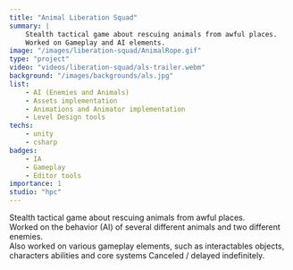 ```yaml
---
title: "Animal Liberation Squad"
summary: |
    Stealth tactical game about rescuing animals from awful places.  
    Worked on Gameplay and AI elements.
image: "/images/liberation-squad/AnimalRope.gif"
type: "project"
video: "videos/liberation-squad/als-trailer.webm"
background: "/images/backgrounds/als.jpg"
list:
    - AI (Enemies and Animals)
    - Assets implementation
    - Animations and Animator implementation
    - Level Design tools
techs:
    - unity
    - csharp
badges:
    - IA
    - Gameplay
    - Editor tools
importance: 1
studio: "hpc"
---
```


Stealth tactical game about rescuing animals from awful places.  
Worked on the behavior (AI) of several different animals and two different enemies.  
Also worked on various gameplay elements, such as interactables objects, characters abilities and core systems
Canceled / delayed indefinitely.